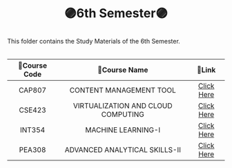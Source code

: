 # <p align="center">🟣6th Semester🟣</p>

This folder contains the Study Materials of the 6th Semester.<br><br>

| 📝Course Code | 📝Course Name | 🔗Link |
|:---:|:---:|:---:|
|CAP807|CONTENT MANAGEMENT TOOL|[Click Here](https://github.com/Rakesh9100/B.Tech-Study-Materials-LPU---Batch--2020-2024/tree/main/6th%20Semester/Courses/CAP807%20(CONTENT%20MANAGEMENT%20TOOL))|
|CSE423|VIRTUALIZATION AND CLOUD COMPUTING|[Click Here](https://github.com/Rakesh9100/B.Tech-Study-Materials-LPU---Batch--2020-2024/tree/main/6th%20Semester/Courses/CSE423%20(VIRTUALIZATION%20AND%20CLOUD%20COMPUTING))|
|INT354|MACHINE LEARNING-I|[Click Here](https://github.com/Rakesh9100/B.Tech-Study-Materials-LPU---Batch--2020-2024/tree/main/6th%20Semester/Courses/INT354%20(MACHINE%20LEARNING-I))|
|PEA308|ADVANCED ANALYTICAL SKILLS-II|[Click Here](https://github.com/Rakesh9100/B.Tech-Study-Materials-LPU---Batch--2020-2024/tree/main/6th%20Semester/Courses/PEA308%20(ADVANCED%20ANALYTICAL%20SKILLS-II))|
<br>
